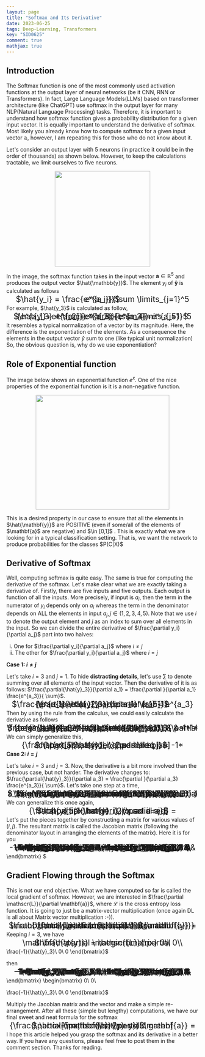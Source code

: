 ```yaml
---
layout: page
title: "Softmax and Its Derivative"
date: 2023-06-25
tags: Deep-Learning, Transformers
key: "SID0625"
comment: true
mathjax: true
---  
```

## Introduction

The Softmax function is one of the most commonly used activation functions at the output layer of neural networks (be it CNN, RNN or Transformers). In fact, Large Language Models(LLMs) based on transformer architecture (like ChatGPT) use softmax in the output layer for many NLP(Natural Language Processing) tasks. Therefore, it is important to understand how softmax function gives a probability distribution for a given input vector. It is equally important to understand the derivative of softmax. Most likely you already know how to compute softmax for a given input vector $\mathbb{a}$, however, I am repeating this for those who do not know about it.  

Let's consider an output layer with 5 neurons (in practice it could be in the order of thousands) as shown below. However, to keep the calculations tractable, we limit ourselves to five neurons.
<p align="center">
  <img align="center" src="https://drive.google.com/uc?export=view&id=1dSczuuqhq49myNr5sgbwFyKw_Tt-YEVa" width="250px" height="250px">
</p>

In the image, the softmax function takes in the input vector $\mathbf{a} \in \mathbb{R}^5$ and produces the output vector $\hat{\mathbb{y}}$. The element $y_i$ of $\mathbf{\hat{y}}$ is calculated
as follows 

<p align="center"> 
<span style="font-size:1.5em; line-height:0%"> $\hat{y_i} = \frac{e^{a_i}}{\sum \limits_{j=1}^5 e^{a_j}}$ </span>
</p>

 For example, $\hat{y_3}$ is calculated as follow, 
 <p align="center"> 
 <span style="font-size:1.5em; line-height:0%">$\hat{y_3} = \frac{e^{a_3}}{\sum \limits_{j=1}^5 e^{a_j}} = \frac{e^{a_3}}{e^{a_1}+e^{a_2}+e^{a_3}+e^{a_4}+e^{a_5}}$ </span>
 </p>

 It resembles a typical normalization of a vector by its magnitude. Here, the difference is the exponentiation of the elements. As a consequence the elements in the output vector $\hat{y}$ sum to one (like typical unit normalization)  So, the obvious question is, why do we use exponentiation?
 
## Role of Exponential function
  The image below shows an exponential function $e^x$. One of the nice properties of the exponential function is it is a non-negative function. 
  <p align="center">
  <img align="center" src="https://drive.google.com/uc?export=view&id=1u1ZksekGZUtwo1Tm3_5QN8pkrmGptgIb" width="350px" height="300px">
</p>
  This is a desired property in our case to ensure that all the elements in $\hat{\mathbf{y}}$ are POSITIVE (even if some/all of the elements of $\mathbf{a}$ are negative) and $\in [0,1]$ . This is exactly what we are looking for in a typical classification setting. That is, we want the network to produce probabilities for the classes $P(C|X)$ 

## Derivative of Softmax
  Well, computing softmax is quite easy. The same is true for computing the derivative of the softmax. Let's make clear what we are exactly taking a derivative of. Firstly, there are five inputs and five outputs. Each output is function of all the inputs. More precisely, if input is $a_i$, then the term in the numerator of $y_i$ depends only on $a_i$ whereas the term in the denominator depends on ALL the elements in input $a_j, j \in (1,2,3,4,5)$. Note that we use $i$ to denote the output element and $j$ as an index to sum over all elements in the input. So we can divide the entire derivative of $\frac{\partial y_i}{\partial a_j}$ part into two halves: 
     
  &nbsp; i.  One for $\frac{\partial y_i}{\partial a_j}$ where $i \neq j$ <br>
  &nbsp; ii. The other for $\frac{\partial y_i}{\partial a_j}$ where $i = j$<br>  
  

  **Case 1: $i \neq j$**

  Let's take $i=3$ and $j=1$. To hide **distracting details**, let's use $\sum$ to denote summing over all elements of the input vector. Then the derivative of it is as follows: $\frac{\partial{\hat{y}_3}}{\partial a_1} = \frac{\partial }{\partial a_1} \frac{e^{a_3}}{ \sum}$.
<p align="center"> 
<span style="font-size:1.5em; line-height:0%">
    $\frac{\partial{\hat{y}_3}}{\partial a_1} = e^{a_3} \frac{\partial }{\partial a_1} \frac{1}{e^{a_1}+e^{a_2}+\cdots+e^{a_5}}$
</span>
</p>
Then by using the rule from the calculus, we could easily calculate the derivative as follows

<p align="center"> 
<span style="font-size:1.5em; line-height:0%">
    $ \begin{aligned} \frac{\partial{\hat{y}_3}}{\partial a_1} & = e^{a_3} \frac{-1*e^{a_1}}{(e^{a_1}+e^{a_2}+\cdots+e^{a_5})^2} \\ 
    & =-1* \frac{e^{a_3}}{\sum} \frac{e^{a_1}}{\sum} \\ 
    & =-1* \hat{y}_3 \hat{y}_1 
    \end{aligned}
    $
</span>
</p>
We can simply generalize this,
<p align="center"> 
<span style="font-size:1.5em; line-height:0%">
    $ \bbox[5px, border: 2px solid blue]{\frac{\partial{\hat{y}_i}}{\partial a_j} = -1* \hat{y}_j \hat{y}_i, \quad i \neq j}$
</span>
</p>

**Case 2: $i = j$**

  Let's take $i=3$ and $j=3$. Now, the derivative is a bit more involved than the previous case, but not harder. The derivative changes to: $\frac{\partial{\hat{y}_3}}{\partial a_3} = \frac{\partial }{\partial a_3} \frac{e^{a_3}}{ \sum}$. Let's take one step at a time,
 <p align="center"> 
<span style="font-size:1.5em; line-height:0%">
    $ \begin{aligned} 
    \frac{\partial{\hat{y}_3}}{\partial a_3} = =\frac{\partial }{\partial a_3} \frac{e^{a_3} }{e^{a_1}+e^{a_2}+\cdots+e^{a_5}} \\ 
    & =\frac{(\sum) e^{a_3}-e^{a_3}*e^{a_3}}{(e^{a_1}+e^{a_2}+\cdots+e^{a_5})^2}\\
    & = \frac{(\sum)e^{a_3}}{(\sum)^2} -  \frac{e^{a_3}}{\sum} \frac{e^{a_3}}{\sum} \\
    & =\hat{y}_3(1-\hat{y}_3)
    \end{aligned}$
</span>
</p>
We can generalize this once again,
<p align="center"> 
<span style="font-size:1.5em; line-height:0%">
    $ \bbox[5px, border: 2px solid red] {\frac{\partial{\hat{y}_i}}{\partial a_j} = =\hat{y}_i(1-\hat{y}_i), \quad i = j}$
</span>
</p>

Let's put the pieces together by constructing a matrix for various values of $(i,j)$. The resultant matrix is called the Jacobian matrix (following the denominator layout in arranging the elements of the matrix). Here it is for you 

<p align="center"> 
<span style="font-size:1.5em; line-height:0%">
    $\frac{\partial \hat{\mathbf{y}}}{\partial \mathbf{a}}= 
    \begin{bmatrix}
\hat{y_1}(1-\hat{y_1})& -1*\hat{y_1}\hat{y}_2 & -1*\hat{y_1}\hat{y}_3  & -1*\hat{y_1}\hat{y}_4  & -1*\hat{y_1}\hat{y}_5 \\
-1*\hat{y_2}\hat{y}_1 & \hat{y_2}(1-\hat{y_2})& -1*\hat{y_2}\hat{y}_3  & -1*\hat{y_2}\hat{y}_4  & -1*\hat{y_2}\hat{y}_5 \\
-1*\hat{y_3}\hat{y}_1 & -1*\hat{y_3}\hat{y}_2 &  \hat{y_3}(1-\hat{y_3})  & -1*\hat{y_3}\hat{y}_4  & -1*\hat{y_3}\hat{y}_5 \\
\vdots 				  & \vdots 					& \vdots 				& \vdots 					& \vdots \\	
-1*\hat{y_5}\hat{y}_1 & -1*\hat{y_5}\hat{y}_2 & -1*\hat{y_5}\hat{y}_3  & -1*\hat{y_5}\hat{y}_4  &  \hat{y_5}(1-\hat{y_5}) \\

\end{bmatrix}
    $
</span>
</p>

## Gradient Flowing through the Softmax

 This is not our end objective. What we have computed so far is called the local gradient of softmax. However, we are interested in $\frac{\partial \mathscr{L}}{\partial \mathbf{a}}$, where $\mathscr{L}$ is the cross entropy loss function. It is going to just be a matrix-vector multiplication (once again DL is all about Matrix vector multiplication :-)).

<p align="center"> 
<span style="font-size:1.5em; line-height:0%">
 $\frac{\partial \mathscr{L}}{\partial  \mathbf{a}} = \frac{\partial \mathscr{L}}{\partial \mathbf{\hat{y}}} \frac{\partial \hat{\mathbf{y}}}{\partial \mathbf{a}}$
 </span>
</p>

Keeping $i=3$, we have 
<p align="center"> 
<span style="font-size:1.5em; line-height:0%">
$ \frac{\partial \mathscr{L}}{\partial \mathbf{\hat{y}}} = \begin{bmatrix}
0\\
0\\

\frac{-1}{\hat{y}_3}\\
0\\
0
\end{bmatrix}$ 
</span>
</p>

 then 

<p align="center"> 
<span style="font-size:1.5em; line-height:0%">
$
=\begin{bmatrix}
\hat{y_1}(1-\hat{y_1})& -1*\hat{y_1}\hat{y}_2 & -1*\hat{y_1}\hat{y}_3  & -1*\hat{y_1}\hat{y}_4  & -1*\hat{y_1}\hat{y}_5 \\
-1*\hat{y_2}\hat{y}_1 & \hat{y_2}(1-\hat{y_2})& -1*\hat{y_2}\hat{y}_3  & -1*\hat{y_2}\hat{y}_4  & -1*\hat{y_2}\hat{y}_5 \\
-1*\hat{y_3}\hat{y}_1 & -1*\hat{y_3}\hat{y}_2 &  \hat{y_3}(1-\hat{y_3})  & -1*\hat{y_3}\hat{y}_4  & -1*\hat{y_3}\hat{y}_5 \\
\vdots 				  & \vdots 					& \vdots 				& \vdots 					& \vdots \\	
-1*\hat{y_5}\hat{y}_1 & -1*\hat{y_5}\hat{y}_2 & -1*\hat{y_5}\hat{y}_3  & -1*\hat{y_5}\hat{y}_4  &  \hat{y_5}(1-\hat{y_5}) \\

\end{bmatrix} \begin{bmatrix}
0\\
0\\

\frac{-1}{\hat{y}_3}\\
0\\
0
\end{bmatrix}$
</span>
</p>
Multiply the Jacobian matrix and the vector and make a simple re-arrangement. After all these (simple but lengthy) computations, we have our final sweet and neat formula for the softmax 

<p align="center"> 
<span style="font-size:1.5em; line-height:0%">
    $ \bbox[5px, border: 2px solid green] {\frac{\partial \mathscr{L}}{\partial  \mathbf{a}} = =\mathbf{\hat{y}-y}}$
</span>
</p>

I hope this article helped you grasp the softmax and its derivative in a better way. If you have any questions, please feel free to post them in the comment section. Thanks for reading.